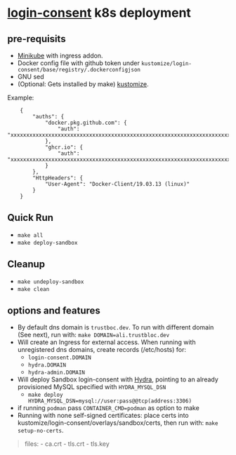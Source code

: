 # [login-consent](https://github.com/trustbloc/sandbox) k8s deployment #


## pre-requisits
* [Minikube](https://minikube.sigs.k8s.io/docs/start/) with ingress addon.
* Docker config file with github token under `kustomize/login-consent/base/registry/.dockerconfigjson`
* GNU sed
* (Optional: Gets installed by make) [kustomize](https://kubectl.docs.kubernetes.io/installation/kustomize/).

Example:

		{
			"auths": {
				"docker.pkg.github.com": {
					"auth": "xxxxxxxxxxxxxxxxxxxxxxxxxxxxxxxxxxxxxxxxxxxxxxxxxxxxxxxxxxxxxxxxxxxxxxxx"
				},
				"ghcr.io": {
					"auth": "xxxxxxxxxxxxxxxxxxxxxxxxxxxxxxxxxxxxxxxxxxxxxxxxxxxxxxxxxxxxxxxxxxxxxxxx"
				}
			},
			"HttpHeaders": {
				"User-Agent": "Docker-Client/19.03.13 (linux)"
			}
		}

## Quick Run
* `make all`
* `make deploy-sandbox`

## Cleanup
* `make undeploy-sandbox`
* `make clean`

## options and features
* By default dns domain is `trustboc.dev`. To run with different domain (See next), run with: `make DOMAIN=ali.trustbloc.dev`
* Will create an Ingress for external access. When running with unregistered dns domains, create records (/etc/hosts) for:
	- `login-consent.DOMAIN`
	- `hydra.DOMAIN`
	- `hydra-admin.DOMAIN`
* Will deploy Sandbox login-consent with [Hydra](https://github.com/ory/hydra), pointing to an already provisioned MySQL specified with `HYDRA_MYSQL_DSN`
	- `make deploy HYDRA_MYSQL_DSN=mysql://user:pass@@tcp(address:3306)`
* if running `podman` pass `CONTAINER_CMD=podman` as option to make
* Running with none self-signed certificates: place certs into kustomize/login-consent/overlays/sandbox/certs, then run with: `make setup-no-certs`.
>files:
	- ca.crt
	- tls.crt
	- tls.key
